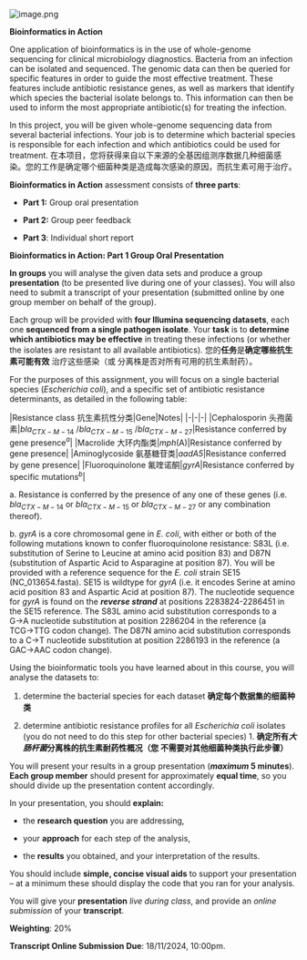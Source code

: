 ![image.png](https://flowus.cn/preview/9e792e1f-f2b9-47ba-a856-72e62c1799bb)

**Bioinformatics in Action**

One application of bioinformatics is in the use of whole-genome sequencing for clinical microbiology diagnostics. Bacteria from an infection can be isolated and sequenced. The genomic data can then be queried for specific features in order to guide the most effective treatment. These features include antibiotic resistance genes, as well as markers that identify which species the bacterial isolate belongs to. This information can then be used to inform the most appropriate antibiotic(s) for treating the infection.

In this project, you will be given whole-genome sequencing data from several bacterial infections. Your job is to determine which bacterial species is responsible for each infection and which antibiotics could be used for treatment. 在本项目，您将获得来自以下来源的全基因组测序数据几种细菌感染。您的工作是确定哪个细菌种类是造成每次感染的原因，而抗生素可用于治疗。

**Bioinformatics in Action** assessment consists of **three parts**:

- **Part 1:** Group oral presentation

- **Part 2:** Group peer feedback

- **Part 3**: Individual short report

**Bioinformatics in Action: Part 1 Group Oral Presentation**

**In groups** you will analyse the given data sets and produce a group **presentation** (to be presented live during one of your classes). You will also need to submit a transcript of your presentation (submitted online by one group member on behalf of the group).

Each group will be provided with **four Illumina sequencing datasets**, each one **sequenced from a single pathogen isolate**.
Your **task** is to **determine which antibiotics may be effective** in treating these infections (or whether the isolates are resistant to all available antibiotics). 您的**任务**是**确定哪些抗生素可能有效** 治疗这些感染（或 分离株是否对所有可用的抗生素耐药）。

For the purposes of this assignment, you will focus on a single bacterial species (*Escherichia coli*), and a specific set of antibiotic resistance determinants, as detailed in the following table:

|Resistance class
抗生素抗性分类|Gene|Notes|
|-|-|-|
|Cephalosporin
头孢菌素|$bla_{CTX-M-14}$ /$bla_{CTX-M-15}$ /$bla_{CTX-M-27}$|Resistance conferred by gene presence$^a$|
|Macrolide
大环内酯类|*mph*(A)|Resistance conferred by gene presence|
|Aminoglycoside
氨基糖苷类|*aadA5*|Resistance conferred by gene presence|
|Fluoroquinolone
氟喹诺酮|*gyrA*|Resistance conferred by specific mutations$^b$|

a. Resistance is conferred by the presence of any one of these genes (i.e. $bla_{CTX-M-14}$ or $bla_{CTX-M-15}$ or $bla_{CTX-M-27}$ or any combination thereof).

b. *gyrA* is a core chromosomal gene in *E. coli*, with either or both of the following mutations known to confer fluoroquinolone resistance: S83L (i.e. substitution of Serine to Leucine at amino acid position 83) and D87N (substitution of Aspartic Acid to Asparagine at position 87). You will be provided with a reference sequence for the *E. coli* strain SE15 (NC_013654.fasta). SE15 is wildtype for *gyrA* (i.e. it encodes Serine at amino acid position 83 and Aspartic Acid at position 87). The nucleotide sequence for *gyrA* is found on the ***reverse strand*** at positions 2283824-2286451 in the SE15 reference. The S83L amino acid substitution corresponds to a G→A nucleotide substitution at position 2286204 in the reference (a TCG→TTG codon change). The D87N amino acid substitution corresponds to a C→T nucleotide substitution at position 2286193 in the reference (a GAC→AAC codon change).



Using the bioinformatic tools you have learned about in this course, you will analyse the datasets to:

1. determine the bacterial species for each dataset  **确定每个数据集的细菌种类**

2. determine antibiotic resistance profiles for all *Escherichia coli* isolates (you do not need to do this step for other bacterial species) 1. **确定所有*大肠杆菌*分离株的抗生素耐药性概况（您 不需要对其他细菌种类执行此步骤）**

You will present your results in a group presentation (***maximum* 5 minutes**). **Each group member** should present for approximately **equal time**, so you should divide up the presentation content accordingly.

In your presentation, you should **explain:**

- the **research question** you are addressing,

- your **approach** for each step of the analysis,

- the **results** you obtained, and your interpretation of the results.

You should include **simple, concise visual aids** to support your presentation – at a minimum these should display the code that you ran for your analysis.

You will give your **presentation** *live during class*, and provide an *online submission* of your **transcript**.

**Weighting**: 20%

**Transcript Online Submission Due**: 18/11/2024, 10:00pm.
